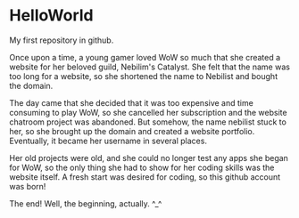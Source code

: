 HelloWorld
==========

My first repository in github.

Once upon a time, a young gamer loved WoW so much that she created a website for her beloved guild, Nebilim's Catalyst. She felt that the name was too long for a website, so she shortened the name to Nebilist and bought the domain.

The day came that she decided that it was too expensive and time consuming to play WoW, so she cancelled her subscription and the website chatroom project was abandoned. But somehow, the name nebilist stuck to her, so she brought up the domain and created a website portfolio. Eventually, it became her username in several places.

Her old projects were old, and she could no longer test any apps she began for WoW, so the only thing she had to show for her coding skills was the website itself. A fresh start was desired for coding, so this github account was born!

The end! Well, the beginning, actually. ^_^
